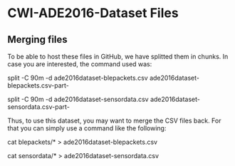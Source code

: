 # CWI-ADE2016-Dataset Files
## Merging files
To be able to host these files in GitHub, we have splitted them in chunks. In case you are interested, the command used was: 

split -C 90m -d ade2016dataset-blepackets.csv ade2016dataset-blepackets.csv-part-

split -C 90m -d ade2016dataset-sensordata.csv ade2016dataset-sensordata.csv-part-

Thus, to use this dataset, you may want to merge the CSV files back. For that you can simply use a command like the following:

cat blepackets/* > ade2016dataset-blepackets.csv

cat sensordata/* > ade2016dataset-sensordata.csv
